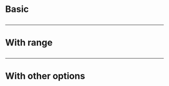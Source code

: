 # Basic

```ts [snippets/snippet.ts]
```

---

# With range

```ts [/snippets/snippet.ts:1-3, 5,9]
```

---

# With other options

```ts [./snippets/snippet.ts] {2-3|5|all} {maxHeight:'100px'}
```
